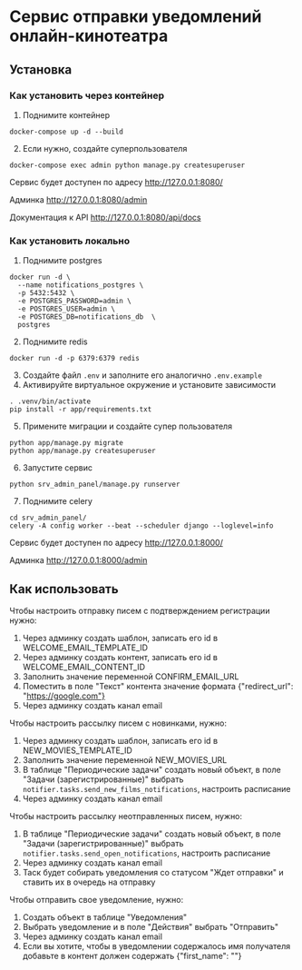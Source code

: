 # Сервис отправки уведомлений онлайн-кинотеатра
## Установка
### Как установить через контейнер
1. Поднимите контейнер
```
docker-compose up -d --build
```
2. Если нужно, создайте суперпользователя
```
docker-compose exec admin python manage.py createsuperuser
```
Сервис будет доступен по адресу http://127.0.0.1:8080/

Админка http://127.0.0.1:8080/admin

Документация к API http://127.0.0.1:8080/api/docs
### Как установить локально
1. Поднимите postgres
```
docker run -d \
  --name notifications_postgres \
  -p 5432:5432 \
  -e POSTGRES_PASSWORD=admin \
  -e POSTGRES_USER=admin \
  -e POSTGRES_DB=notifications_db  \
  postgres
```
2. Поднимите redis
```
docker run -d -p 6379:6379 redis
```
3. Создайте файл `.env` и заполните его аналогично `.env.example`
4. Активируйте виртуальное окружение и установите зависимости
```
. .venv/bin/activate
pip install -r app/requirements.txt
```
5. Примените миграции и создайте супер пользователя
```
python app/manage.py migrate
python app/manage.py createsuperuser
```
6. Запустите сервис
```
python srv_admin_panel/manage.py runserver
```
7. Поднимите celery
```
cd srv_admin_panel/
celery -A config worker --beat --scheduler django --loglevel=info
```

Сервис будет доступен по адресу http://127.0.0.1:8000/

Админка http://127.0.0.1:8000/admin

## Как использовать

Чтобы настроить отправку писем с подтверждением регистрации нужно:
1. Через админку создать шаблон, записать его id в WELCOME_EMAIL_TEMPLATE_ID
2. Через админку создать контент, записать его id в WELCOME_EMAIL_CONTENT_ID
3. Заполнить значение переменной CONFIRM_EMAIL_URL
4. Поместить в поле "Текст" контента значение формата {"redirect_url": "https://google.com"}
5. Через админку создать канал email

Чтобы настроить рассылку писем с новинками, нужно:
1. Через админку создать шаблон, записать его id в NEW_MOVIES_TEMPLATE_ID
2. Заполнить значение переменной NEW_MOVIES_URL
3. В таблице "Периодические задачи" создать новый объект, в поле "Задачи (зарегистрированные)" выбрать `notifier.tasks.send_new_films_notifications`, настроить расписание
4. Через админку создать канал email

Чтобы настроить рассылку неотправленных писем, нужно:
1. В таблице "Периодические задачи" создать новый объект, в поле "Задачи (зарегистрированные)" выбрать `notifier.tasks.send_open_notifications`, настроить расписание
2. Через админку создать канал email
3. Таск будет собирать уведомления со статусом "Ждет отправки" и ставить их в очередь на отправку

Чтобы отправить свое уведомление, нужно:
1. Создать объект в таблице "Уведомления"
2. Выбрать уведомление и в поле "Действия" выбрать "Отправить"
3. Через админку создать канал email
4. Если вы хотите, чтобы в уведомлении содержалось имя получателя добавьте в контент должен содержать {"first_name": ""}
